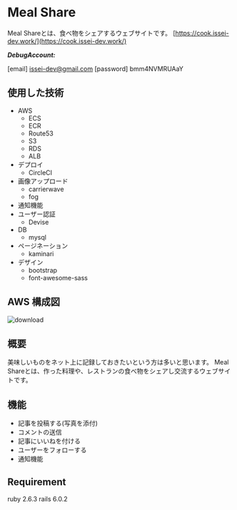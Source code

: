 # Meal Share

Meal Shareとは、食べ物をシェアするウェブサイトです。 [https://cook.issei-dev.work/](https://cook.issei-dev.work/)

***DebugAccount:***

[email] [issei-dev@gmail.com](mailto:issei-dev@gmail.com)
[password] bmm4NVMRUAaY



## 使用した技術

- AWS
    - ECS
    - ECR
    - Route53
    - S3
    - RDS
    - ALB
- デプロイ
    - CircleCI
- 画像アップロード
    - carrierwave
    - fog
- 通知機能
- ユーザー認証
    - Devise
- DB
    - mysql
- ページネーション
    - kaminari
- デザイン
    - bootstrap
    - font-awesome-sass


## AWS 構成図

![download](https://user-images.githubusercontent.com/42998753/93855276-359d2e00-fcf2-11ea-87e5-22a037bb4dbf.png)


## 概要

美味しいものをネット上に記録しておきたいという方は多いと思います。
Meal Shareとは、作った料理や、レストランの食べ物をシェアし交流するウェブサイトです。 


## 機能

- 記事を投稿する(写真を添付)
- コメントの送信
- 記事にいいねを付ける
- ユーザーをフォローする
- 通知機能

## Requirement
ruby 2.6.3
rails 6.0.2